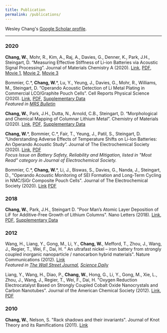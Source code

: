 ```yaml
---
title: Publication
permalink: /publications/
---
```


Wesley Chang's [Google Scholar profile](https://scholar.google.com/citations?user=HTB3a4sAAAAJ&hl=en&oi=ao).

<hr>


### 2020

**Chang, W.**, Mohr, R., Kim, A., Raj, A., Davies, G., Denner, K., Park, J.H., Steingart, D. “Measuring Effective Stiffness of Li-ion Batteries via Acoustic Signal Processing”. Journal of Materials Chemistry A (2020). [Link](https://doi.org/10.1039/D0TA05552B), <a href="publications/2020_JMCA.pdf" target="_blank">PDF</a>, <a href="publications/2020_JMCA_1C.mp4" target="_blank">Movie 1</a>, <a href="publications/2020_JMCA_2C.mp4" target="_blank">Movie 2</a>, <a href="publications/2020_JMCA_3C.mp4" target="_blank">Movie 3</a>

Bommier, C.\*, **Chang, W.**\*, Lu, Y., Yeung, J., Davies, G., Mohr, R., Williams, M., Steingart, D. “Operando Acoustic Detection of Li Metal Plating in Commercial LCO/Graphite Pouch Cells”. Cell Reports Physical Science (2020). [Link](https://doi.org/10.1016/j.xcrp.2020.100035), <a href="https://docs.google.com/viewer?url=https://raw.githubusercontent.com/publications/2020_Cell_Reports.pdf" target="_blank">PDF</a>, <a href="https://docs.google.com/viewer?url=https://raw.githubusercontent.com/publications/2020_Cell_Reports_SI.pdf" target="_blank">Supplementary Data</a> <br />
*Featured in [MRS Bulletin](https://www.cambridge.org/core/journals/mrs-bulletin/news/noninvasive-acoustic-sensing-diagnoses-lithium-ion-battery-health)*

**Chang, W.**, Park, J.H., Dutta, N., Arnold, C.B., Steingart, D. “Morphological and Chemical Mapping of Columnar Lithium Metal”. Chemistry of Materials (2020). [Link](https://doi.org/10.1021/acs.chemmater.9b04385), <a href="https://docs.google.com/viewer?url=https://raw.githubusercontent.com/publications/2020_Chemistry_Materials.pdf" target="_blank">PDF</a>, <a href="https://docs.google.com/viewer?url=https://raw.githubusercontent.com/publications/2020_Chemistry_Materials_SI.pdf" target="_blank">Supplementary Data</a>


**Chang, W.**\*, Bommier, C.\*, Fair, T., Yeung, J., Patil, S., Steingart, D. “Understanding Adverse Effects of Temperature Shifts on Li-Ion Batteries: An Operando Acoustic Study”. Journal of The Electrochemical Society (2020). [Link](https://doi.org/10.1149/1945-7111/ab6c56), <a href="https://docs.google.com/viewer?url=https://raw.githubusercontent.com/publications/2020_JECS_temperature.pdf" target="_blank">PDF</a> <br />
*Focus Issue on Battery Safety, Reliability and Mitigation, listed in "Most Read" category in Journal of Electrochemical Society.*

Bommier, C.\*, **Chang, W.**\*, Li, J., Biswas, S., Davies, G., Nanda, J., Steingart, D., "Operando Acoustic Monitoring of SEI Formation and Long-Term
Cycling in NMC/SiGr Composite Pouch Cells". Journal of The Electrochemical Society (2020). [Link](https://doi.org/10.1149/1945-7111/ab68d6) <a href="https://docs.google.com/viewer?url=https://raw.githubusercontent.com/publications/2020_JECS_Si.pdf" target="_blank">PDF</a>

### 2018
**Chang, W.**, Park, J.H., Steingart D. "Poor Man’s Atomic Layer Deposition of LiF for Additive-Free Growth of Lithium Columns". Nano Letters (2018). [Link](https://doi.org/10.1021/acs.nanolett.8b03070), <a href="https://docs.google.com/viewer?url=https://raw.githubusercontent.com/publications/2018_NanoLetters.pdf" target="_blank">PDF</a>, <a href="https://docs.google.com/viewer?url=https://raw.githubusercontent.com/publications/2018_NanoLetters_SI.pdf" target="_blank">Supplementary Data</a>

### 2012
Wang, H., Liang, Y., Gong, M., Li, Y., **Chang, W.**, Mefford, T., Zhou, J., Wang, J., Regier, T., Wei, F., Dai, H. " An ultrafast nickel – iron battery from strongly
coupled inorganic nanoparticle / nanocarbon hybrid materials". Nature Communications (2012). [Link](https://doi.org/10.1038/ncomms1921) <br />
*Featured in [The Wall Street Journal](https://blogs.wsj.com/ideas-market/2012/07/02/edisons-battery-reborn/), [Science Daily](https://www.sciencedaily.com/releases/2012/06/120626114316.htm)*

Liang, Y., Wang, H., Diao, P., **Chang, W.**, Hong, G., Li, Y., Gong, M., Xie, L., Zhou, J., Wang, J., Regier, T., Wei, F., Dai, H. "Oxygen Reduction Electrocatalyst Based on Strongly Coupled Cobalt Oxide Nanocrystals and Carbon Nanotubes". Journal of the American Chemical Society (2012). [Link](https://doi.org/10.1021/ja305623m), <a href="https://docs.google.com/viewer?url=https://raw.githubusercontent.com/publications/2012_JACS.pdf" target="_blank">PDF</a>

### 2010
**Chang, W.**, Nelson, S. "Rack shadows and their invariants". Journal of Knot Theory and its Ramifications (2011). [Link](https://doi.org/10.1142/S0218216511009315)
